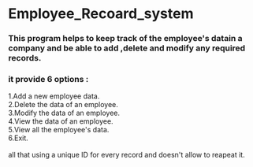 # Employee_Recoard_system
### This program helps to keep track of the employee's datain a company and be able to add ,delete and modify any required records.<br />

### it provide 6 options :<br />
1.Add a new employee data.<br />
2.Delete the data of an employee.<br />
3.Modify the data of an employee.<br />
4.View the data of an employee.<br />
5.View all the employee's data.<br /> 
6.Exit.<br /><br />
all that using a unique ID for every record and doesn't allow to reapeat it.
